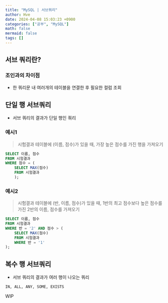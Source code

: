 ```yaml
---
title: "MySQL | 서브쿼리"
author: Hve
date: 2024-04-08 15:03:23 +0900
categories: ["공부", "MySQL"]
math: false
mermaid: false
tags: []
---
```


## 서브 쿼리란?

### 조인과의 차이점

- 한 쿼리문 내 여러개의 테이블을 연결한 후 필요한 컬럼 조회

## 단일 행 서브쿼리

- 서브 쿼리의 결과가 단일 행인 쿼리

### 예시1

> 시험결과 테이블에 (이름, 점수)가 있을 때, 가장 높은 점수를 가진 행을 가져오기

```sql
SELECT 이름, 점수
FROM 시험결과
WHERE 점수 = (
    SELECT MAX(점수)
    FROM 시험결과
    );
```

### 예시2

> 시험결과 테이블에 (반, 이름, 점수)가 있을 때, 1반의 최고 점수보다 높은 점수를 가진 2반의 이름, 점수를 가져오기

```sql
SELECT 이름, 점수
FROM 시험결과
WHERE 반 = '2' AND 점수 > (
    SELECT MAX(점수)
    FROM 시험결과
    WHERE 반 = '1'
);
```

## 복수 행 서브쿼리

- 서브 쿼리의 결과가 여러 행이 나오는 쿼리

`IN, ALL, ANY, SOME, EXISTS`

WIP